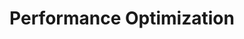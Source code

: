 ---
layout: page
title: Performance Optimization
slug: performance
summary: |
  We make things run fast(ly). We recognize the value in page load speed from a brand trust and user-impatience standpoint. We are versed in database tuning and server configuration. We know the layers of the entire delivery pipeline and use tools like nginx, Varnish, XHProf, Blackfire.io, memcache, redis, and CDNs to push the limits of physics to get your message out as quickly as possible.
icon: "fa-trophy"
weight: 8

---